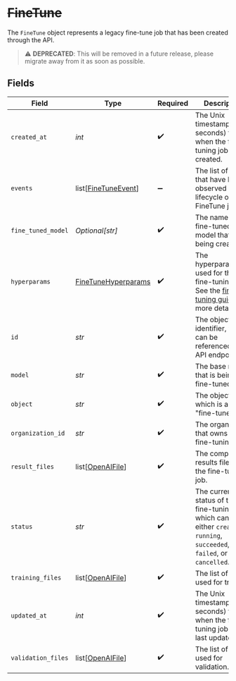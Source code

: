 # ~~FineTune~~

The `FineTune` object represents a legacy fine-tune job that has been created through the API.


> :warning: **DEPRECATED**: This will be removed in a future release, please migrate away from it as soon as possible.


## Fields

| Field                                                                                                                                            | Type                                                                                                                                             | Required                                                                                                                                         | Description                                                                                                                                      |
| ------------------------------------------------------------------------------------------------------------------------------------------------ | ------------------------------------------------------------------------------------------------------------------------------------------------ | ------------------------------------------------------------------------------------------------------------------------------------------------ | ------------------------------------------------------------------------------------------------------------------------------------------------ |
| `created_at`                                                                                                                                     | *int*                                                                                                                                            | :heavy_check_mark:                                                                                                                               | The Unix timestamp (in seconds) for when the fine-tuning job was created.                                                                        |
| `events`                                                                                                                                         | list[[FineTuneEvent](../../models/shared/finetuneevent.md)]                                                                                      | :heavy_minus_sign:                                                                                                                               | The list of events that have been observed in the lifecycle of the FineTune job.                                                                 |
| `fine_tuned_model`                                                                                                                               | *Optional[str]*                                                                                                                                  | :heavy_check_mark:                                                                                                                               | The name of the fine-tuned model that is being created.                                                                                          |
| `hyperparams`                                                                                                                                    | [FineTuneHyperparams](../../models/shared/finetunehyperparams.md)                                                                                | :heavy_check_mark:                                                                                                                               | The hyperparameters used for the fine-tuning job. See the [fine-tuning guide](/docs/guides/legacy-fine-tuning/hyperparameters) for more details. |
| `id`                                                                                                                                             | *str*                                                                                                                                            | :heavy_check_mark:                                                                                                                               | The object identifier, which can be referenced in the API endpoints.                                                                             |
| `model`                                                                                                                                          | *str*                                                                                                                                            | :heavy_check_mark:                                                                                                                               | The base model that is being fine-tuned.                                                                                                         |
| `object`                                                                                                                                         | *str*                                                                                                                                            | :heavy_check_mark:                                                                                                                               | The object type, which is always "fine-tune".                                                                                                    |
| `organization_id`                                                                                                                                | *str*                                                                                                                                            | :heavy_check_mark:                                                                                                                               | The organization that owns the fine-tuning job.                                                                                                  |
| `result_files`                                                                                                                                   | list[[OpenAIFile](../../models/shared/openaifile.md)]                                                                                            | :heavy_check_mark:                                                                                                                               | The compiled results files for the fine-tuning job.                                                                                              |
| `status`                                                                                                                                         | *str*                                                                                                                                            | :heavy_check_mark:                                                                                                                               | The current status of the fine-tuning job, which can be either `created`, `running`, `succeeded`, `failed`, or `cancelled`.                      |
| `training_files`                                                                                                                                 | list[[OpenAIFile](../../models/shared/openaifile.md)]                                                                                            | :heavy_check_mark:                                                                                                                               | The list of files used for training.                                                                                                             |
| `updated_at`                                                                                                                                     | *int*                                                                                                                                            | :heavy_check_mark:                                                                                                                               | The Unix timestamp (in seconds) for when the fine-tuning job was last updated.                                                                   |
| `validation_files`                                                                                                                               | list[[OpenAIFile](../../models/shared/openaifile.md)]                                                                                            | :heavy_check_mark:                                                                                                                               | The list of files used for validation.                                                                                                           |